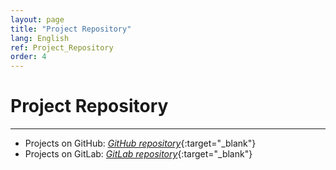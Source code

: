```yaml
---
layout: page
title: "Project Repository"
lang: English
ref: Project_Repository
order: 4
---
```

# Project Repository
---
* Projects on GitHub: [*GitHub repository*](https://github.com/ModuledkQuy?tab=repositories/){:target="_blank"}
* Projects on GitLab: [*GitLab repository*](https://gitlab.com/users/KhacQuy/projects/){:target="_blank"}